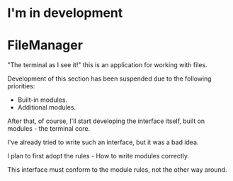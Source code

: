 # I'm in development
# FileManager
"The terminal as I see it!" this is an application for working with files.

Development of this section has been suspended due to the following priorities:
- Built-in modules.
- Additional modules.


After that, of course, I'll start developing the interface itself, built on modules - the terminal core.

I've already tried to write such an interface, but it was a bad idea.

I plan to first adopt the rules - How to write modules correctly.

This interface must conform to the module rules, not the other way around.
